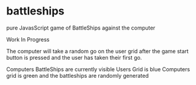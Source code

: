 # battleships
pure JavasScript game of BattleShips against the computer

Work In Progress

The computer will take a random go on the user grid after the game start button is pressed and the user has taken their first go.

Computers BattleShips are currently visible
Users Grid is blue
Computers grid is green and the battleships are randomly generated
